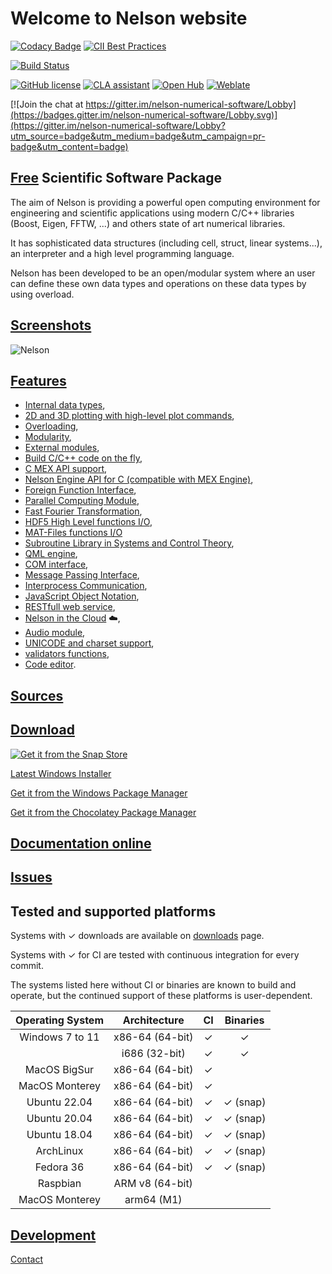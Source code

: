 # Welcome to Nelson website

[![Codacy Badge](https://app.codacy.com/project/badge/Grade/d5f82474da134d979b472fa5fbe7b5b9)](https://www.codacy.com/gh/Nelson-numerical-software/nelson/dashboard?utm_source=github.com&utm_medium=referral&utm_content=Nelson-numerical-software/nelson&utm_campaign=Badge_Grade)
[![CII Best Practices](https://bestpractices.coreinfrastructure.org/projects/602/badge)](https://bestpractices.coreinfrastructure.org/projects/602)

[![Build Status](https://github.com/Nelson-numerical-software/nelson/workflows/C%2FC%2B%2B%20CI/badge.svg)](https://github.com/Nelson-numerical-software/nelson/workflows/C%2FC%2B%2B%20CI/badge.svg)

[![GitHub license](https://img.shields.io/badge/license-LGPL3.0-blue.svg)](https://github.com/Nelson-numerical-software/nelson/blob/master/lgpl-3.0.md)
[![CLA assistant](https://cla-assistant.io/readme/badge/Nelson-numerical-software/nelson)](https://cla-assistant.io/Nelson-numerical-software/nelson)
[![Open Hub](https://img.shields.io/badge/Open-Hub-blue.svg)](https://www.openhub.net/p/nelson-interpreter)
[![Weblate](https://img.shields.io/badge/Weblate--green.svg)](https://hosted.weblate.org/projects/nelson/)

[![Join the chat at https://gitter.im/nelson-numerical-software/Lobby](https://badges.gitter.im/nelson-numerical-software/Lobby.svg)](https://gitter.im/nelson-numerical-software/Lobby?utm_source=badge&utm_medium=badge&utm_campaign=pr-badge&utm_content=badge)

## [Free](FAQ_LICENSE.md) Scientific Software Package

The aim of Nelson is providing a powerful open computing environment for engineering and scientific applications using modern C/C++ libraries (Boost, Eigen, FFTW, ...) and others state of art numerical libraries.

It has sophisticated data structures (including cell, struct, linear systems...), an interpreter and a high level programming language.

Nelson has been developed to be an open/modular system where an user can define these own data types and operations on these data types by using overload.

## [Screenshots](SCREENSHOTS.md)

![Nelson](https://github.com/Nelson-numerical-software/nelson-website/raw/master/images/Nelson-windows.png "Nelson")

## [Features](FEATURES.md)

- [Internal data types](TYPES.md),
- [2D and 3D plotting with high-level plot commands](PLOTS.md),
- [Overloading](OVERLOADING.md),
- [Modularity](MODULARITY.md),
- [External modules](EXTERNAL_MODULE.md),
- [Build C/C++ code on the fly](EXTERNAL_MODULE.md),
- [C MEX API support](MEX.md),
- [Nelson Engine API for C (compatible with MEX Engine)](MEX_ENGINE.md),
- [Foreign Function Interface](FFI.md),
- [Parallel Computing Module](PARALLEL.md),
- [Fast Fourier Transformation](FFTW.md),
- [HDF5 High Level functions I/O](HDF5.md),
- [MAT-Files functions I/O](MATIO.md)
- [Subroutine Library in Systems and Control Theory](SLICOT.md),
- [QML engine](QML_ENGINE.md),
- [COM interface](COM_INTERFACE.md),
- [Message Passing Interface](MPI.md),
- [Interprocess Communication](IPC.md),
- [JavaScript Object Notation](JSON.md),
- [RESTfull web service](REST.md),
- [Nelson in the Cloud](CLOUD.md) ☁️,
- [Audio module](AUDIO.md),
- [UNICODE and charset support](CHARSET.md),
- [validators functions](VALIDATORS.md),
- [Code editor](CODE_EDITOR.md).

## [Sources](https://github.com/Nelson-numerical-software/nelson)

## [Download](https://github.com/Nelson-numerical-software/nelson/releases)

[![Get it from the Snap Store](https://snapcraft.io/static/images/badges/en/snap-store-black.svg)](https://snapcraft.io/nelson)

[Latest Windows Installer](https://github.com/Nelson-numerical-software/nelson/releases)

[Get it from the Windows Package Manager](https://winstall.app/apps/NelsonNumericalSoftware.Nelson)

[Get it from the Chocolatey Package Manager](https://community.chocolatey.org/packages/nelson)

## [Documentation online](https://nelson-numerical-software.github.io/nelson-website/help/en_US/index.html)

## [Issues](https://github.com/Nelson-numerical-software/nelson/issues)

## Tested and supported platforms

Systems with ✓ downloads are available on [downloads](https://github.com/Nelson-numerical-software/nelson/releases) page.

Systems with ✓ for CI are tested with continuous integration for every commit.

The systems listed here without CI or binaries are known to build and operate, but the continued support of these platforms is user-dependent.

| Operating System |  Architecture   | CI  | Binaries |
| :--------------: | :-------------: | :-: | :------: |
| Windows 7 to 11  | x86-64 (64-bit) |  ✓  |    ✓     |
|                  |  i686 (32-bit)  |  ✓  |    ✓     |
|   MacOS BigSur   | x86-64 (64-bit) |  ✓  |          |
|  MacOS Monterey  | x86-64 (64-bit) |  ✓  |          |
|   Ubuntu 22.04   | x86-64 (64-bit) |  ✓  | ✓ (snap) |
|   Ubuntu 20.04   | x86-64 (64-bit) |  ✓  | ✓ (snap) |
|   Ubuntu 18.04   | x86-64 (64-bit) |  ✓  | ✓ (snap) |
|    ArchLinux     | x86-64 (64-bit) |  ✓  | ✓ (snap) |
|    Fedora 36     | x86-64 (64-bit) |  ✓  | ✓ (snap) |
|     Raspbian     | ARM v8 (64-bit) |     |          |
|  MacOS Monterey  |   arm64 (M1)    |     |          |

## [Development](DEVELOPMENT.md)

[Contact](mailto:nelson.numerical.computation@gmail.com)
